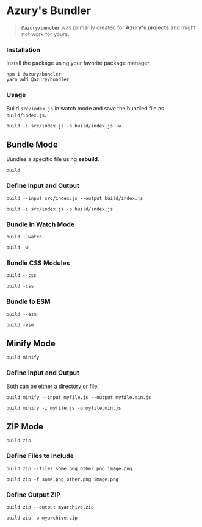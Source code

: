 # Azury's Bundler

> [`@azury/bundler`](https://npm.im/@azury/bundler) was primarily created for **Azury's projects** and might not work for yours.

### Installation

Install the package using your favorite package manager.

```sh-session
npm i @azury/bundler
yarn add @azury/bundler
```

### Usage

Build `src/index.js` in watch mode and save the bundled file as `build/index.js`.

```sh-session
build -i src/index.js -o build/index.js -w
```

## Bundle Mode

Bundles a specific file using **esbuild**.

```sh-session
build
```

### Define Input and Output

```sh-session
build --input src/index.js --output build/index.js
```
```sh-session
build -i src/index.js -o build/index.js
```

### Bundle in Watch Mode

```sh-session
build --watch
```
```sh-session
build -w
```

### Bundle CSS Modules

```sh-session
build --css
```
```sh-session
build -css
```

### Bundle to ESM

```sh-session
build --esm
```
```sh-session
build -esm
```

## Minify Mode

```sh-session
build minify
```

### Define Input and Output

Both can be either a directory or file.

```sh-session
build minify --input myfile.js --output myfile.min.js
```
```sh-session
build minify -i myfile.js -o myfile.min.js
```

## ZIP Mode

```sh-session
build zip
```

### Define Files to Include

```sh-session
build zip --files some.png other.png image.png
```
```sh-session
build zip -f some.png other.png image.png
```

### Define Output ZIP

```sh-session
build zip --output myarchive.zip
```
```sh-session
build zip -o myarchive.zip
```


